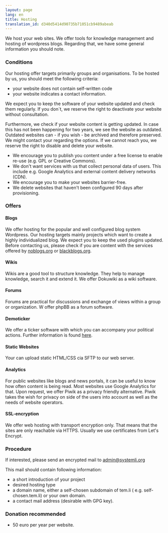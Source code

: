 ```yaml
---
layout: page
lang: en
title: Hosting
translation_id: d340d5414d90735b71051cb9489abeab
---
```

We host your web sites. We offer tools for knowledge management and hosting of wordpress blogs. Regarding that, we have some general information you should note.

### Conditions

Our hosting offer targets primarily groups and organisations. To be hosted by us, you should meet the following criteria:

  * your website does not contain self-written code
  * your website indicates a contact information.
  
We expect you to keep the software of your website updated and check them regularly. If you don´t, we reserve the right to deactivate your website without consultation.
  
Furthermore, we check if your website content is getting updated. In case this has not been happening for two years, we see the website as outdated. Outdated websites can - if you wish - be archived and therefore preserved. We might contact your regarding the options. If we cannot reach you, we reserve the right to disable and delete your website.

  * We encourage you to publish you content under a free license to enable re-use (e.g. GPL or Creative Commons).
  * We don't want services with us that collect personal data of users. This include e.g. Google Analytics and external content delivery networks (CDN).
  * We encourage you to make your websites barrier-free.
  * We delete websites that haven't been configured 90 days after provisioning.

### Offers

#### Blogs

We offer hosting for the popular and well configured blog system Wordpress. Our hosting targets mainly projects which want to create a highly individualized blog.
We expect you to keep the used plugins updated.
Before contacting us, please check if you are content with the services offered by [noblogs.org](https://noblogs.org) or [blackblogs.org](https://blackblogs.org).


#### Wikis

Wikis are a good tool to structure knowledge. They help to manage knowledge, search it and extend it. We offer Dokuwiki as a wiki software.

#### Forums

Forums are practical for discussions and exchange of views within a group or organization. W offer phpBB as a forum software. 

#### Demoticker

We offer a ticker software with which you can accompany your political actions. Further information is found [here](ticker.html). 

#### Static Websites
 Your can upload static HTML/CSS cia SFTP to our web server.


#### Analytics

For public websites like blogs and news portals, it can be useful to know how often content is being read. Most websites use Google Analytics for that. Upon request, we offer Piwik as a privacy friendly alternative. Piwik takes the wish for privacy on side of the users into account as well as the needs of website operators.


#### SSL-encryption

We offer web hosting with transport encryption only. That means that the sites are only reachable via HTTPS. Usually we use certificates from Let's Encrypt.

### Procedure

If interested, please send an encrypted mail to [admin@systemli.org](mailto:admin@systemli.org)


This mail should contain following information:

  * a short introduction of your project
  * desired hosting type
  * a domain name, either a  self-chosen subdomain of tem.li ( e.g. self-chosen.tem.li) or your own domain. 
  * a contact mail address (desirable with GPG key). 

### Donation recommended

 * 50 euro per year per website.
